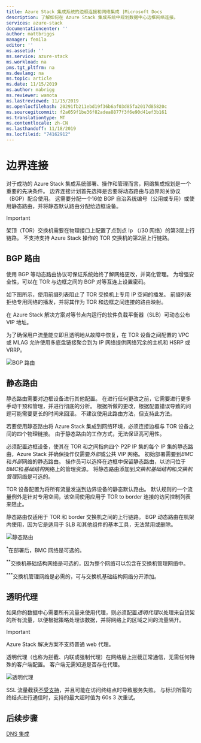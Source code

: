 ```yaml
---
title: Azure Stack 集成系统的边框连接和网络集成 |Microsoft Docs
description: 了解如何在 Azure Stack 集成系统中规划数据中心边框网络连接。
services: azure-stack
documentationcenter: ''
author: mattbriggs
manager: femila
editor: ''
ms.assetid: ''
ms.service: azure-stack
ms.workload: na
pms.tgt_pltfrm: na
ms.devlang: na
ms.topic: article
ms.date: 11/15/2019
ms.author: mabrigg
ms.reviewer: wamota
ms.lastreviewed: 11/15/2019
ms.openlocfilehash: 20291fb211ebd19f36b6af03d85fa2017d85820c
ms.sourcegitcommit: f2a059f1be36f82adea8877f3f6e90d41ef3b161
ms.translationtype: MT
ms.contentlocale: zh-CN
ms.lasthandoff: 11/18/2019
ms.locfileid: "74162912"
---
```

# <a name="border-connectivity"></a>边界连接 
对于成功的 Azure Stack 集成系统部署、操作和管理而言，网络集成规划是一个重要的先决条件。 边界连接计划首先选择是否要将动态路由与边界网关协议（BGP）配合使用。 这需要分配一个16位 BGP 自治系统编号（公用或专用）或使用静态路由，并将静态默认路由分配给边框设备。

> [!IMPORTANT]
> 架顶（TOR）交换机需要在物理接口上配置了点到点 Ip （/30 网络）的第3层上行链路。 不支持支持 Azure Stack 操作的 TOR 交换机的第2层上行链路。

## <a name="bgp-routing"></a>BGP 路由
使用 BGP 等动态路由协议可保证系统始终了解网络更改，并简化管理。 为增强安全性，可以在 TOR 与边框之间的 BGP 对等互连上设置密码。

如下图所示，使用前缀列表阻止了 TOR 交换机上专用 IP 空间的播发。 前缀列表拒绝专用网络的播发，并将其作为 TOR 和边框之间连接的路由映射。

在 Azure Stack 解决方案对等节点内运行的软件负载平衡器（SLB）可动态公布 VIP 地址。

为了确保用户流量能立即且透明地从故障中恢复，在 TOR 设备之间配置的 VPC 或 MLAG 允许使用多底盘链接聚合到为 IP 网络提供网络冗余的主机和 HSRP 或 VRRP。

![BGP 路由](media/azure-stack-border-connectivity/bgp-routing.png)

## <a name="static-routing"></a>静态路由
静态路由需要对边框设备进行其他配置。 在进行任何更改之前，它需要进行更多手动干预和管理，并进行彻底的分析。 根据所做的更改，根据配置错误导致的问题可能需要更长的时间来回滚。 不建议使用此路由方法，但支持此方法。

若要使用静态路由将 Azure Stack 集成到网络环境，必须连接边框与 TOR 设备之间的四个物理链接。 由于静态路由的工作方式，无法保证高可用性。

必须配置边框设备，使其在 TOR 和之间指向四个 P2P IP 集的每个 IP 集的静态路由，Azure Stack 并确保操作仅需要*外部*或公共 VIP 网络。 初始部署需要到*BMC*和*外部*网络的静态路由。 操作员可以选择在边框中保留静态路由，以访问位于*BMC*和*基础结构*网络上的管理资源。 将静态路由添加到*交换机基础结构*和*交换机管理*网络是可选的。

TOR 设备配置为将所有流量发送到边界设备的静态默认路由。 默认规则的一个流量例外是针对专用空间，该空间使用应用于 TOR to border 连接的访问控制列表来阻止。

静态路由仅适用于 TOR 和 border 交换机之间的上行链路。 BGP 动态路由在机架内使用，因为它是适用于 SLB 和其他组件的基本工具，无法禁用或删除。

![静态路由](media/azure-stack-border-connectivity/static-routing.png)

<sup>\*</sup>在部署后，BMC 网络是可选的。

<sup>\*\*</sup>交换机基础结构网络是可选的，因为整个网络可以包含在交换机管理网络中。

<sup>\*\*\*</sup>交换机管理网络是必需的，可与交换机基础结构网络分开添加。

## <a name="transparent-proxy"></a>透明代理
如果你的数据中心需要所有流量来使用代理，则必须配置*透明代理*以处理来自货架的所有流量，以便根据策略处理该数据，并将网络上的区域之间的流量隔开。

> [!IMPORTANT]
> Azure Stack 解决方案不支持普通 web 代理。  

透明代理（也称为拦截、内联或强制代理）在网络层上拦截正常通信，无需任何特殊的客户端配置。 客户端无需知道是否存在代理。

![透明代理](media/azure-stack-border-connectivity/transparent-proxy.png)

SSL 流量截获[不受支持](azure-stack-firewall.md#ssl-interception)，并且可能在访问终结点时导致服务失败。 与标识所需的终结点进行通信时，支持的最大超时值为 60s 3 次重试。

## <a name="next-steps"></a>后续步骤
[DNS 集成](azure-stack-integrate-dns.md)
